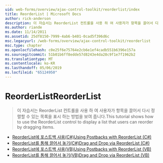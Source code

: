 ```yaml
---
uid: web-forms/overview/ajax-control-toolkit/reorderlist/index
title: ReorderList | Microsoft Docs
author: rick-anderson
description: 이 자습서는 ReorderList 컨트롤을 사용 하 여 사용자가 항목을 끌어서 다시 정렬할 수 있는 목록을 표시 하는 방법을 보여 줍니다.
ms.author: riande
ms.date: 11/14/2011
ms.assetid: 25df8150-7999-4ab6-b401-0cad5f396d6c
msc.legacyurl: /web-forms/overview/ajax-control-toolkit/reorderlist
msc.type: chapter
ms.openlocfilehash: c0e25f6e75764e2cb6e1ef4cadb551b6396e157a
ms.sourcegitcommit: 51b01b6ff8edde57d8243e4da28c9f1e7f1962b2
ms.translationtype: MT
ms.contentlocale: ko-KR
ms.lasthandoff: 05/06/2019
ms.locfileid: "65124950"
---
```

# <a name="reorderlist"></a><span data-ttu-id="f3e55-103">ReorderList</span><span class="sxs-lookup"><span data-stu-id="f3e55-103">ReorderList</span></span>

> <span data-ttu-id="f3e55-104">이 자습서는 ReorderList 컨트롤을 사용 하 여 사용자가 항목을 끌어서 다시 정렬할 수 있는 목록을 표시 하는 방법을 보여 줍니다.</span><span class="sxs-lookup"><span data-stu-id="f3e55-104">This tutorial shows how to use the ReorderList control to display a list that users can reorder by dragging items.</span></span>

- [<span data-ttu-id="f3e55-105">ReorderList에 포스트백 사용(C#)</span><span class="sxs-lookup"><span data-stu-id="f3e55-105">Using Postbacks with ReorderList (C#)</span></span>](using-postbacks-with-reorderlist-cs.md)
- [<span data-ttu-id="f3e55-106">ReorderList를 통해 끌어서 놓기(C#)</span><span class="sxs-lookup"><span data-stu-id="f3e55-106">Drag and Drop via ReorderList (C#)</span></span>](drag-and-drop-via-reorderlist-cs.md)
- [<span data-ttu-id="f3e55-107">ReorderList에 포스트백 사용(VB)</span><span class="sxs-lookup"><span data-stu-id="f3e55-107">Using Postbacks with ReorderList (VB)</span></span>](using-postbacks-with-reorderlist-vb.md)
- [<span data-ttu-id="f3e55-108">ReorderList를 통해 끌어서 놓기(VB)</span><span class="sxs-lookup"><span data-stu-id="f3e55-108">Drag and Drop via ReorderList (VB)</span></span>](drag-and-drop-via-reorderlist-vb.md)
